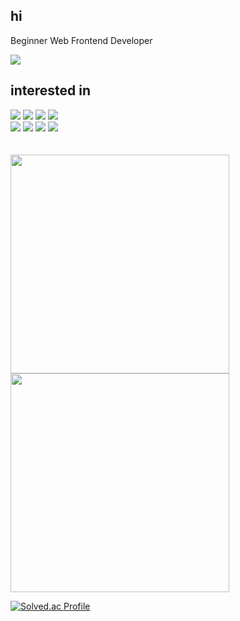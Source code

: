 ## hi
<div>
  <p>Beginner Web Frontend Developer</p>
  <a href="https://velog.io/@pds0309">
    <img src="https://img.shields.io/badge/Velog-20C997?style=flat&logo=Velog&logoColor=white"/>
  </a>
</div>

## interested in

<div>
  <img src="https://img.shields.io/badge/Typescript-3178C6?style=flat&logo=Typescript&logoColor=white"/>
  <img src="https://img.shields.io/badge/Javascript-F7DF1E?style=flat&logo=Javascript&logoColor=white"/>
  <img src="https://img.shields.io/badge/React-61DAFB?style=flat&logo=React&logoColor=white"/>  
  <img src="https://img.shields.io/badge/Nextjs-000000?style=flat&logo=Next.js&logoColor=white"/>
</div>
<div>
  <img src="https://img.shields.io/badge/Storybook-FF4785?style=flat&logo=Storybook&logoColor=white"/>
  <img src="https://img.shields.io/badge/Jest-C21325?style=flat&logo=Jest&logoColor=white"/>
  <img src="https://img.shields.io/badge/Testing Library-E33332?style=flat&logo=Testing-Library&logoColor=white"/>
  <img src="https://img.shields.io/badge/AWS Lambda-FF9900?style=flat&logo=AWS-Lambda&logoColor=white"/>
</div>

<br>

<br>

<img src="https://github-readme-stats.vercel.app/api?username=pds0309&show_icons=true" width=350  />
<img src="https://github-readme-stats.vercel.app/api/top-langs/?username=pds0309&hide_progress=true" width=350 />

[![Solved.ac Profile](http://mazassumnida.wtf/api/v2/generate_badge?boj=pp0309)](https://solved.ac/pp0309/)

